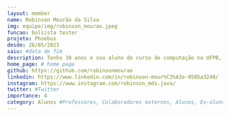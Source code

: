 ```yaml
---
layout: member
name: Robinson Mourão da Silva
img: equipe/img/robinson_mourao.jpeg
funcao: bolsista tester
projeto: Phoebus
desde: 26/05/2023
saiu: #data de fim
description: Tenho 30 anos e sou aluno do curso de computação na UFPB, tenho experiência em outro projeto na área de testes em API REST(Java-Springboot). Perfeccionista e criterioso gosto de ajudar, documentar, comparar, otimizar e assim vou fazendo de tudo um laboratório.
home_page: # home page
github: https://github.com/robinsonmourao
linkedin: https://www.linkedin.com/in/robinson-mour%C3%A3o-9585a3248/
instagram: https://www.instagram.com/robinson_mds.java/
twitter: #Twitter
importance: 4
category: Alunos #Professores, Colaboradores externos, Alunos, Ex-alunos
---
```

